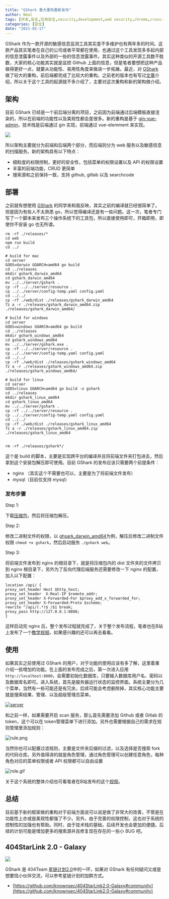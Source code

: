 ```yaml
---
title: "GShark 重大重构重新发布"
author: Neal
tags: [开发,安全,应用安全,security,development,web security,chrome,cross-site,csrf]
categories: [安全]
date: "2021-02-17" 
---
```


GShark 作为一款开源的敏感信息监测工具其实差不多维护也有两年多的时间。这款产品其实笔者在自己的公司或者平常都在使用，也通过这个工具发现多多起内部的信息泄露事件以及外部的一些的信息泄露事件。其实这种类似的开源工具数不胜数，大家的核心功能其实就是监控 Github 上面的信息，但是笔者要想把这种产品做得更好一点，就要从功能性、易用性角度来做进一步拓展。最近，对 [GShark](https://github.com/madneal/gshark) 做了较大的重构，前后端都完成了比较大的重构，之前老的版本也有写过[文章](https://mp.weixin.qq.com/s/rKdz9V1Vx548FvPHwNBn0Q)介绍，所以关于这个工具的起源就不多介绍了，主要对这次重构和新的架构做介绍。

## 架构

目前 GShark 已经是一个前后端分离的项目，之前因为前端通过后端模板直接渲染的，所以在前端的功能性以及美观性都会差很多。新的重构是基于 [gin-vue-admin](https://github.com/flipped-aurora/gin-vue-admin)，技术栈是后端通过 gin 实现，前端通过 vue-elemment 来实现。

![](https://user-images.githubusercontent.com/12164075/114326875-58e1da80-9b69-11eb-82a5-b2e3751a2304.png)

所以架构主要就分为前端和后端两个部分，而后端则分为 web 服务以及敏感信息的扫描服务。新的架构具有以下特点：

* 细粒度的权限控制，更好的安全性，包括菜单的权限设置以及 API 的权限设置
* 丰富的前端功能，CRUD 更简单
* 搜索源和之前保持一致，支持 github, gitlab 以及 searchcode

## 部署

之前就有想使用 [GShark](https://github.com/madneal/gshark) 的同学来和我反映，其实之前的编译就已经很简单了。但是因为有些人不太熟悉 go，所以觉得编译还是有一些问题。这一次，笔者专门写了一个脚本来发布三个操作系统下的工具包，所以直接使用即可，开箱即用，即使你不安装 go 也无所谓。

```
rm -rf ./releases/*
cd web
npm run build
cd ../

# build for mac
cd server
GOOS=darwin GOARCH=amd64 go build 
cd ../releases
mkdir gshark_darwin_amd64
cd gshark_darwin_amd64
mv ../../server/gshark .
cp -rf ../../server/resource .
cp ../../server/config-temp.yaml config.yaml
cd ../../
cp -rf ./web/dist ./releases/gshark_darwin_amd64
7z a -r ./releases/gshark_darwin_amd64.zip ./releases/gshark_darwin_amd64/

# build for windows
cd server
GOOS=windows GOARCH=amd64 go build
cd ../releases
mkdir gshark_windows_amd64
cd gshark_windows_amd64
mv ../../server/gshark.exe .
cp -rf ../../server/resource .
cp ../../server/config-temp.yaml config.yaml
cd ../../
cp -rf ./web/dist ./releases/gshark_windows_amd64
7z a -r ./releases/gshark_windows_amd64.zip ./releases/gshark_windows_amd64/

# build for linux
cd server
GOOS=linux GOARCH=amd64 go build -o gshark
cd ../releases
mkdir gshark_linux_amd64
cd gshark_linux_amd64
mv ../../server/gshark .
cp -rf ../../server/resource .
cp ../../server/config-temp.yaml config.yaml
cd ../../
cp -rf ./web/dist ./releases/gshark_linux_amd64
7z a -r ./releases/gshark_linux_amd64.zip ./releases/gshark_linux_amd64


rm -rf ./releases/gshark*/
```

这个是 build 的脚本，主要是实现跨平台的编译并且将前端文件夹打包进去，然后拿到这个安装包解压即可使用。目前 GShark 的发布应该只需要两个前提条件：

* nginx （其实这个不需要也可以，主要是为了将前端文件发布）
* mysql（目前仅支持 mysql）

### 发布步骤

Step 1:

下载[压缩包](https://github.com/madneal/gshark/releases)，然后将压缩包解压。

Step 2:

修改二进制文件的权限，以 [ghsark_darwin_amd64](https://github.com/madneal/gshark/releases/download/v0.7/gshark_darwin_amd64.zip)为例，解压后修改二进制文件权限 `chmod +x gshark`，然后启动服务 `./gshark web`。

Step 3:

将前端文件发布到 nginx 的根目录下，就是将压缩包内的 dist 文件夹的文件拷贝到 nginx 根目录下，另外为了反向代理后端服务还需要修改一下 nginx 的配置，加入以下配置：

```
location /api/ {
proxy_set_header Host $http_host;
proxy_set_header  X-Real-IP $remote_addr;
proxy_set_header X-Forwarded-For $proxy_add_x_forwarded_for;
proxy_set_header X-Forwarded-Proto $scheme;
rewrite ^/api/(.*)$ /$1 break;
proxy_pass http://127.0.0.1:8888;
}
```

这样启动完 nginx 后，整个发布过程就完成了，关于整个发布流程，笔者也在B站上发布了一个[教学视频](https://www.bilibili.com/video/BV1Py4y1s7ap/)，如果感兴趣的还可以再去看看。

## 使用

如果其实之前使用过 GShark 的用户，对于功能的使用应该有多了解，这里着重介绍一些增加的功能。在上面的发布完成之后，第一次进入应用 `http://localhost:8080`，会需要初始化数据库，只要输入数据库用户名、密码以及数据库名即可。进入系统，首先是服务器运行状态的监控界面。系统主要分为几个菜单，当然有一些可能还是有冗余，后续可能会考虑删除掉，其实核心功能主要就是搜索结果、管理、以及超级管理员菜单。

[![server](https://z3.ax1x.com/2021/04/17/c4Lyh6.png)](https://imgtu.com/i/c4Lyh6)

和之前一样，如果需要开启 scan 服务，那么首先需要添加 Github 或者 Gitlab 的 token，这个可以在 token管理菜单下进行添加。另外也需要根据自己的需求在规则管理里添加规则：

![rule.png](https://i.loli.net/2021/04/17/SusckilMNTXYv3E.png)


当然你也可以配置过滤规则，主要是文件夹后缀的过滤，以及选择是否搜索 fork 的代码仓库。另外值得讲的就是角色管理，通过角色管理可以创建任意角色，每种角色对应的菜单权限或者 API 权限都可以自由设置

![role.gif](https://i.loli.net/2021/04/17/wkVgoAlPMSFXThv.gif)

关于这个系统的整体介绍也可看笔者在B站发布的这个[视频](https://www.bilibili.com/video/BV17f4y1p7za/)。

## 总结

目前基于新的框架做的重构对于前端方面说可以说是做了非常大的改善，不管是在功能性上亦或是美观性都强了不少。另外，由于完善的权限控制，这也对于系统的控制性的加强也有帮助。同时，由于技术栈的基础，后续开发也会更加的便捷。后续的计划可能是增加更多的搜索源并且修复现在存在的一些小 BUG 吧。

## 404StarLink 2.0 - Galaxy

![](https://github.com/knownsec/404StarLink-Project/raw/master/logo.png)

GShark 是 404Team [星链计划2.0](https://github.com/knownsec/404StarLink2.0-Galaxy)中的一环，如果对 GShark 有任何疑问又或是想要找小伙伴交流，可以参考星链计划的加群方式。

- [https://github.com/knownsec/404StarLink2.0-Galaxy#community](https://github.com/knownsec/404StarLink2.0-Galaxy#community)


